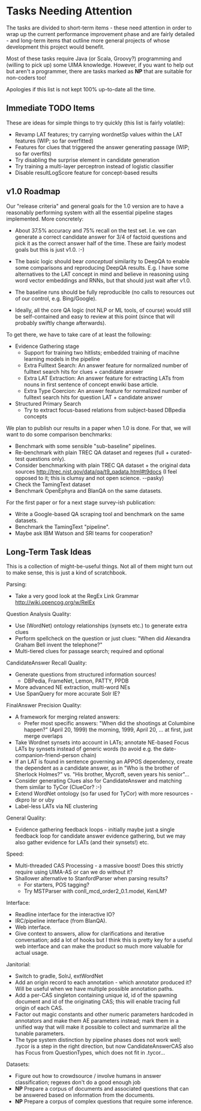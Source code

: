 Tasks Needing Attention
=======================

The tasks are divided to short-term items - these need attention
in order to wrap up the current performance improvement phase
and are fairly detailed - and long-term items that outline more
general projects of whose development this project would benefit.

Most of these tasks require Java (or Scala, Groovy?) programming
and (willing to pick up) some UIMA knowledge.  However, if you
want to help out but aren't a programmer, there are tasks marked
as **NP** that are suitable for non-coders too!

Apologies if this list is not kept 100% up-to-date all the time.

Immediate TODO Items
--------------------

These are ideas for simple things to try quickly (this list is
fairly volatile):

  * Revamp LAT features; try carrying wordnetSp values within
    the LAT features (WIP; so far overfitted)
  * Features for clues that triggered the answer generating
    passage (WIP; so far overfits)
  * Try disabling the surprise element in candidate generation
  * Try training a multi-layer perceptron instead of logistic
    classifier
  * Disable resultLogScore feature for concept-based results

v1.0 Roadmap
------------

Our "release criteria" and general goals for the 1.0 version are
to have a reasonably performing system with all the essential
pipeline stages implemented.  More concretely:

  * About 37.5% accuracy and 75% recall on the test set.  I.e. we
    can generate a correct candidate answer for 3/4 of factoid questions
    and pick it as the correct answer half of the time.  These are
    fairly modest goals but this is just v1.0. :-)

  * The basic logic should bear *conceptual* similarity to DeepQA
    to enable some comparisons and reproducing DeepQA results.
    E.g. I have some alternatives to the LAT concept in mind and
    believe in reasoning using word vector embeddings and RNNs,
    but that should just wait after v1.0.

  * The baseline runs should be fully reproducible (no calls to
    resources out of our control, e.g. Bing/Google).

  * Ideally, all the core QA logic (not NLP or ML tools, of course)
    would still be self-contained and easy to review at this point
    (since that will probably swiftly change afterwards).

To get there, we have to take care of at least the following:

  * Evidence Gathering stage
    * Support for training two hitlists; embedded training of
      macihne learning models in the pipeline
    * Extra Fulltext Search: An answer feature for normalized
      number of fulltext search hits for clues + candidate answer
    * Extra LAT Extraction: An answer feature for extracting LATs
      from nouns in first sentence of concept enwiki base article.
    * Extra Type Coercion: An answer feature for normalized number
      of fulltext search hits for question LAT + candidate answer
  * Structured Primary Search
    * Try to extract focus-based relations from subject-based
      DBpedia concepts

We plan to publish our results in a paper when 1.0 is done.  For that,
we will want to do some comparison benchmarks:

  * Benchmark with some sensible "sub-baseline" pipelines.
  * Re-benchmark with plain TREC QA dataset and regexes (full +
    curated-test questions only).
  * Consider benchmarking with plain TREC QA dataset + the original
    data sources http://trec.nist.gov/data/qa/t9_qadata.html#t9docs
    (I feel opposed to it; this is clumsy and not open science. --pasky)
  * Check the TamingText dataset
  * Benchmark OpenEphyra and BlanQA on the same datasets.

For the first paper or for a next stage survey-ish publication:

  * Write a Google-based QA scraping tool and benchmark on the same
    datasets.
  * Benchmark the TamingText "pipeline".
  * Maybe ask IBM Watson and SRI teams for cooperation?

Long-Term Task Ideas
--------------------

This is a collection of might-be-useful things.  Not all of them
might turn out to make sense, this is just a kind of scratchbook.

Parsing:
  * Take a very good look at the RegEx Link Grammar
    <http://wiki.opencog.org/w/RelEx>

Question Analysis Quality:
  * Use (WordNet) ontology relationships (synsets etc.) to generate
    extra clues
  * Perform spellcheck on the question or just clues:
    "When did Alexandra Graham Bell invent the telephone?"
  * Multi-tiered clues for passage search; required and optional

CandidateAnswer Recall Quality:
  * Generate questions from structured information sources!
    * DBPedia, FrameNet, Lemon, PATTY, PPDB
  * More advanced NE extraction, multi-word NEs
  * Use SpanQuery for more accurate Solr IE?

FinalAnswer Precision Quality:
  * A framework for merging related answers:
    * Prefer most specific answers: "When did the shootings at Columbine
      happen?" (April 20, 1999) the morning, 1999, April 20, ... at first,
      just merge overlaps
  * Take Wordnet synsets into account in LATs; annotate NE-based
    Focus LATs by synsets instead of generic words (to avoid
    e.g. the date-companion-friend-person chain)
  * If an LAT is found in sentence governing an APPOS dependency,
    create the dependent as a candidate answer, as in "Who is the
    brother of Sherlock Holmes?" vs. "His brother, Mycroft, seven
    years his senior"...
  * Consider generating Clues also for CandidateAnswer
    and matching them similar to TyCor (ClueCor? :-)
  * Extend WordNet ontology (so far used for TyCor) with more
    resources - dkpro lsr or uby
  * Label-less LATs via NE clustering

General Quality:
  * Evidence gathering feedback loops - initially maybe just
    a single feedback loop for candidate answer evidence gathering,
    but we may also gather evidence for LATs (and their synsets!) etc.

Speed:
  * Multi-threaded CAS Processing - a massive boost!  Does this
    strictly require using UIMA-AS or can we do without it?
  * Shallower alternative to StanfordParser when parsing results?
    * For starters, POS tagging?
    * Try MSTParser with conll_mcd_order2_0.1.model, KenLM?

Interface:
  * Readline interface for the interactive IO?
  * IRC/pipeline interface (from BlanQA).
  * Web interface.
  * Give context to answers, allow for clarifications and iterative
    conversation; add a lot of hooks but I think this is pretty key
    for a useful web interface and can make the product so much more
    valuable for actual usage.

Janitorial:
  * Switch to gradle, SolrJ, extWordNet
  * Add an origin record to each annotation - which annotator
    produced it? Will be useful when we have multiple possible
    annotation paths.
  * Add a per-CAS singleton containing unique id, id of the
    spawning document and id of the originating CAS; this will
    enable tracing full origin of each CAS.
  * Factor out magic constants and other numeric parameters hardcoded
    in annotators and make them AE parameters instead; mark them in
    a unified way that will make it possible to collect and summarize
    all the tunable parameters.
  * The type system distinction by pipeline phases does not work well;
    .tycor is a step in the right direction, but now CandidateAnswerCAS
    also has Focus from QuestionTypes, which does not fit in .tycor...

Datasets:
  * Figure out how to crowdsource / involve humans in answer
    classification; regexes don't do a good enough job
  * **NP** Prepare a corpus of documents and associated questions
    that can be answered based on information from the documents.
  * **NP** Prepare a corpus of complex questions that require some
    inference.
